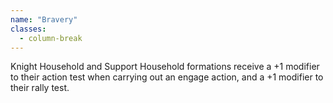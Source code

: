 ```yaml
---
name: "Bravery"
classes:
  - column-break
---
```

Knight Household and Support Household formations receive a +1 modifier to their action test when carrying out an engage action, and a +1 modifier to their rally test.
